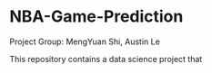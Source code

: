 # NBA-Game-Prediction
Project Group: MengYuan Shi, Austin Le

This repository contains a data science project that 
